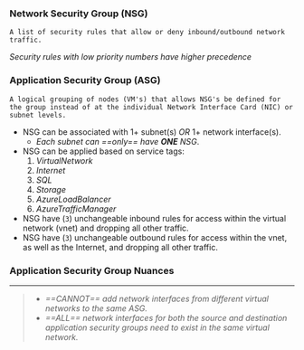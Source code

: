 ### Network Security Group (NSG)
	A list of security rules that allow or deny inbound/outbound network traffic.
*Security rules with low priority numbers have higher precedence*

### Application Security Group (ASG)
	A logical grouping of nodes (VM's) that allows NSG's be defined for the group instead of at the individual Network Interface Card (NIC) or subnet levels.

- NSG can be associated with 1+ subnet(s) *OR* 1+ network interface(s).
	- *Each subnet can ==only== have **ONE** NSG*.
- NSG can be applied based on service tags:
	1. *VirtualNetwork*
	2. *Internet*
	3. *SQL*
	4. *Storage*
	5. *AzureLoadBalancer*
	6. *AzureTrafficManager*
- NSG have (`3`) unchangeable inbound rules for access within the virtual network (vnet) and dropping all other traffic.
- NSG have (`3`) unchangeable outbound rules for access within the vnet, as well as the Internet, and dropping all other traffic.


### Application Security Group Nuances
---
> - *==CANNOT== add network interfaces from different virtual networks to the same ASG.*
> - *==ALL== network interfaces for both the source and destination application security groups need to exist in the same virtual network.*

